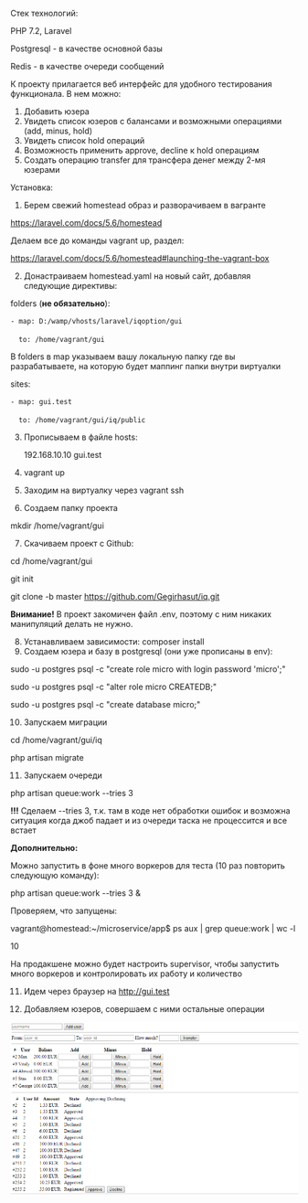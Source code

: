 Стек технологий:

PHP 7.2, Laravel

Postgresql - в качестве основной базы

Redis - в качестве очереди сообщений

К проекту прилагается веб интерфейс для удобного тестирования функционала. В нем можно:
1. Добавить юзера
2. Увидеть список юзеров с балансами и возможными операциями (add, minus, hold)
3. Увидеть список hold операций
4. Возможность применить approve, decline к hold операциям
5. Создать операцию transfer для трансфера денег между 2-мя юзерами

Установка:

1. Берем свежий homestead образ и разворачиваем в вагранте

https://laravel.com/docs/5.6/homestead

Делаем все до команды vagrant up, раздел:

https://laravel.com/docs/5.6/homestead#launching-the-vagrant-box

2. Донастраиваем homestead.yaml на новый сайт, добавляя следующие директивы:

folders (**не обязательно**):

    - map: D:/wamp/vhosts/laravel/iqoption/gui

      to: /home/vagrant/gui

В folders в map указываем вашу локальную папку где вы разрабатываете, на которую будет маппинг папки внутри виртуалки

sites:

    - map: gui.test

      to: /home/vagrant/gui/iq/public

3. Прописываем в файле hosts:

    192.168.10.10	gui.test
4. vagrant up
5. Заходим на виртуалку через vagrant ssh
6. Создаем папку проекта

mkdir /home/vagrant/gui

7. Скачиваем проект с Github:

cd /home/vagrant/gui

git init

git clone -b master https://github.com/Gegirhasut/iq.git

**Внимание!** В проект закомичен файл .env, поэтому с ним никаких манипуляций делать не нужно.

8. Устанавливаем зависимости:
composer install
9. Создаем юзера и базу в postgresql (они уже прописаны в env):

sudo -u postgres psql -c "create role micro with login password 'micro';"

sudo -u postgres psql -c "alter role micro CREATEDB;"

sudo -u postgres psql -c "create database micro;"

10. Запускаем миграции

cd /home/vagrant/gui/iq

php artisan migrate

11. Запускаем очереди

php artisan queue:work --tries 3

**!!!** Сделаем --tries 3, т.к. там в коде нет обработки ошибок и возможна ситуация когда джоб падает и из очереди таска не процессится и все встает

**Дополнительно:**

Можно запустить в фоне много воркеров для теста (10 раз повторить следующую команду):

php artisan queue:work --tries 3 &

Проверяем, что запущены:

vagrant@homestead:~/microservice/app$ ps aux | grep queue:work | wc -l

10

На продакшене можно будет настроить supervisor, чтобы запустить много воркеров и контролировать их работу и количество

11. Идем через браузер на http://gui.test

12. Добавляем юзеров, совершаем с ними остальные операции

![Вот так это выглядит](https://raw.githubusercontent.com/Gegirhasut/iq/master/example.PNG)